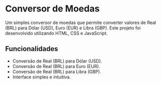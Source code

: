 # Conversor de Moedas

Um simples conversor de moedas que permite converter valores de Real (BRL) para Dólar (USD), Euro (EUR) e Libra (GBP). Este projeto foi desenvolvido utilizando HTML, CSS e JavaScript.

## Funcionalidades

- Conversão de Real (BRL) para Dólar (USD).
- Conversão de Real (BRL) para Euro (EUR).
- Conversão de Real (BRL) para Libra (GBP).
- Interface simples e intuitiva.
